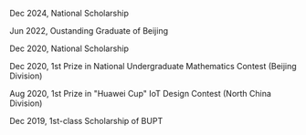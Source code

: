 Dec 2024, National Scholarship

Jun 2022, Oustanding Graduate of Beijing

Dec 2020, National Scholarship

Dec 2020, 1st Prize in National Undergraduate Mathematics Contest (Beijing Division)

Aug 2020, 1st Prize in "Huawei Cup" IoT Design Contest (North China Division)

Dec 2019, 1st-class Scholarship of BUPT